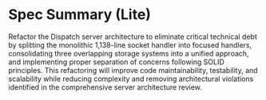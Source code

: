 # Spec Summary (Lite)

Refactor the Dispatch server architecture to eliminate critical technical debt by splitting the monolithic 1,138-line socket handler into focused handlers, consolidating three overlapping storage systems into a unified approach, and implementing proper separation of concerns following SOLID principles. This refactoring will improve code maintainability, testability, and scalability while reducing complexity and removing architectural violations identified in the comprehensive server architecture review.